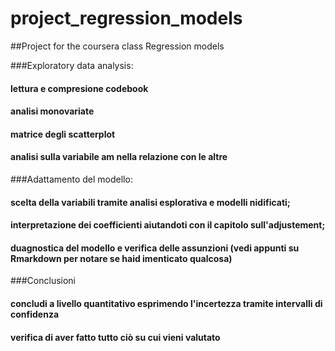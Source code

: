 # project_regression_models
##Project for the coursera class Regression models

###Exploratory data analysis:
#### lettura e compresione codebook
####  analisi monovariate
####  matrice degli scatterplot
####  analisi sulla variabile am nella relazione con le altre

###Adattamento del modello:
####  scelta della variabili tramite analisi esplorativa e modelli nidificati;
####  interpretazione dei coefficienti aiutandoti con il capitolo sull'adjustement;
####  duagnostica del modello e verifica delle assunzioni (vedi appunti su Rmarkdown per notare se haid imenticato qualcosa)

###Conclusioni
#### concludi a livello quantitativo esprimendo l'incertezza tramite intervalli di confidenza
####  verifica di aver fatto tutto ciò su cui vieni valutato
